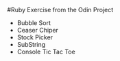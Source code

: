 #Ruby Exercise from the Odin Project

- Bubble Sort
- Ceaser Chiper
- Stock Picker
- SubString
- Console Tic Tac Toe

